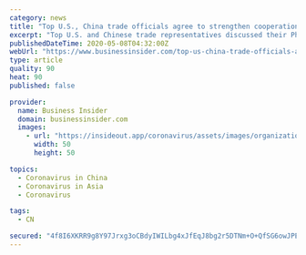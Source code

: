 ```yaml
---
category: news
title: "Top U.S., China trade officials agree to strengthen cooperation"
excerpt: "Top U.S. and Chinese trade representatives discussed their Phase 1 trade deal on Friday with China saying they agreed to improve the atmosphere for its implementation and the United States saying both sides expected obligations to be met."
publishedDateTime: 2020-05-08T04:32:00Z
webUrl: "https://www.businessinsider.com/top-us-china-trade-officials-agree-to-strengthen-cooperation-2020-5"
type: article
quality: 90
heat: 90
published: false

provider:
  name: Business Insider
  domain: businessinsider.com
  images:
    - url: "https://insideout.app/coronavirus/assets/images/organizations/businessinsider.com-50x50.jpg"
      width: 50
      height: 50

topics:
  - Coronavirus in China
  - Coronavirus in Asia
  - Coronavirus

tags:
  - CN

secured: "4f8I6XKRR9g8Y97Jrxg3oCBdyIWILbg4xJfEqJ8bg2r5DTNm+O+QfSG6owJPEBfR6MemuteXT4AJKdqM44QMaVXIDmjBe0fJtPJ/5OYmHQrNjPpE6Q6sfdz74Z8hHqzxqe28t/GiGTMUc2be7WwHHXK+HKry+YeQsx7p7d8F9MOmfAwhovW46JmhO0dgMHecMD3l0gWOaCfc7l45sIB8K1eRvQxIvDD5XSASV5G7OIZ2cwucKzeDfbVzAqMo2M/e1vGYWpCIgEIFniTCnApaqhrLrbrKR73jeD/Kc5FcZaXrP0hbIN/e0wfj6zCfQ1MWEabb8qTjB74JsqmD749hpGI2F88yvRO9M2WFxSek/w21ZXy+nSDrMRXgWfzIhWFBqecd8rzkchi8+jt1LbTG1ti9VtobqjEQSevJ11xSo29TprwLWkxd4EoVurR0Kt6pMe6WLiUkb3D27+c//dnLhuaI4APnhI7dnn70KPMDEIQ=;mi/1dzgLTiALvVrETByS9g=="
---
```


